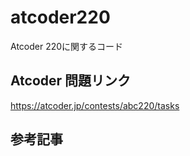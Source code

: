 # atcoder220
Atcoder 220に関するコード

## Atcoder 問題リンク
https://atcoder.jp/contests/abc220/tasks

## 参考記事
